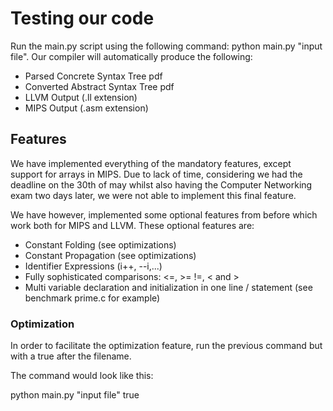 # Testing our code

Run the main.py script using the following command: python main.py "input file". Our compiler will automatically produce
the following:

- Parsed Concrete Syntax Tree pdf
- Converted Abstract Syntax Tree pdf
- LLVM Output (.ll extension)
- MIPS Output (.asm extension)

## Features

We have implemented everything of the mandatory features, except support for arrays in MIPS. Due to lack of time,
considering we had the deadline on the 30th of may whilst also having the Computer Networking exam two days later, we
were not able to implement this final feature.

We have however, implemented some optional features from before which work both for MIPS and LLVM. These optional
features are:

- Constant Folding (see optimizations)
- Constant Propagation (see optimizations)
- Identifier Expressions (i++, --i,...)
- Fully sophisticated comparisons: <=, >= !=, < and >
- Multi variable declaration and initialization in one line / statement (see benchmark prime.c for example)

### Optimization

In order to facilitate the optimization feature, run the previous command but with a true after the filename.

The command would look like this:

python main.py "input file" true
